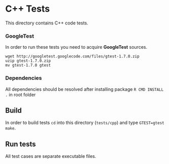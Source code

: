 C++ Tests
=========

This directory contains C++ code tests.

### GoogleTest

In order to run these tests you need to acquire **GoogleTest** sources.

```
wget http://googletest.googlecode.com/files/gtest-1.7.0.zip
uzip gtest-1.7.0.zip
mv gtest-1.7.0 gtest
```

### Dependencies

All dependencies should be resolved after installing package `R CMD INSTALL .` in root folder

## Build

In order to build tests `cd` into this directory (`tests/cpp`) and type `GTEST=gtest make`.

## Run tests

All test cases are separate executable files.

